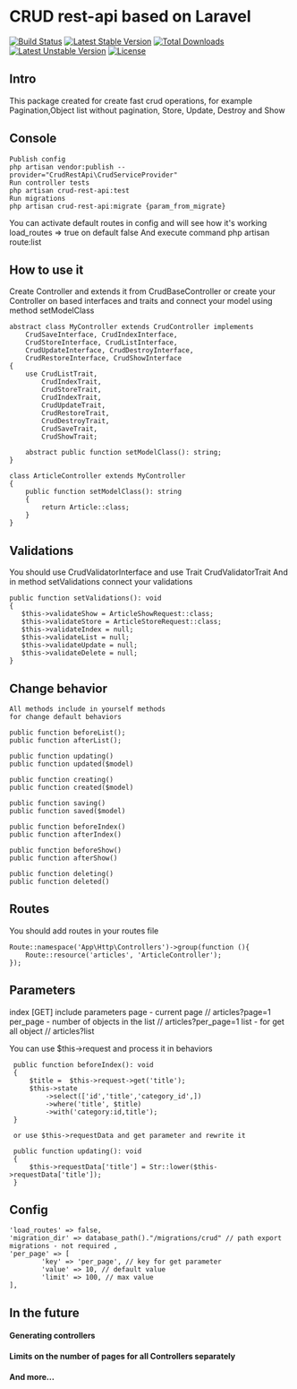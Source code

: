 # CRUD rest-api based on Laravel

[![Build Status](https://travis-ci.com/ishaburov/crud-rest-api.svg?branch=master)](https://travis-ci.com/ishaburov/crud-rest-api)
[![Latest Stable Version](https://poser.pugx.org/shaburov/laravel-crud-rest-api/v)](//packagist.org/packages/shaburov/laravel-crud-rest-api)
[![Total Downloads](https://poser.pugx.org/shaburov/laravel-crud-rest-api/downloads)](//packagist.org/packages/shaburov/laravel-crud-rest-api)
[![Latest Unstable Version](https://poser.pugx.org/shaburov/laravel-crud-rest-api/v/unstable)](//packagist.org/packages/shaburov/laravel-crud-rest-api)
[![License](https://poser.pugx.org/shaburov/laravel-crud-rest-api/license)](//packagist.org/packages/shaburov/laravel-crud-rest-api)

## Intro

 This package created for create fast crud operations, 
    for example Pagination,Object list without pagination, Store, Update, Destroy and Show
   
## Console

    Publish config 
    php artisan vendor:publish --provider="CrudRestApi\CrudServiceProvider"
    Run controller tests
    php artisan crud-rest-api:test
    Run migrations
    php artisan crud-rest-api:migrate {param_from_migrate}

You can activate default routes in config and will see how it's working
load_routes => true on default false
And execute command php artisan route:list

## How to use it

 Create Controller and extends it from CrudBaseController 
    or create your Controller on based interfaces and traits
    and connect your model using method setModelClass   



    abstract class MyController extends CrudController implements
        CrudSaveInterface, CrudIndexInterface,
        CrudStoreInterface, CrudListInterface,
        CrudUpdateInterface, CrudDestroyInterface,
        CrudRestoreInterface, CrudShowInterface
    {
        use CrudListTrait,
            CrudIndexTrait,
            CrudStoreTrait,
            CrudIndexTrait,
            CrudUpdateTrait,
            CrudRestoreTrait,
            CrudDestroyTrait,
            CrudSaveTrait,
            CrudShowTrait;

        abstract public function setModelClass(): string;
    }

    class ArticleController extends MyController
    {
        public function setModelClass(): string
        {
            return Article::class;
        }
    }

## Validations

You should use CrudValidatorInterface and use Trait CrudValidatorTrait
    And in method setValidations connect your validations     
    
    public function setValidations(): void
    {
       $this->validateShow = ArticleShowRequest::class;
       $this->validateStore = ArticleStoreRequest::class;
       $this->validateIndex = null;
       $this->validateList = null;
       $this->validateUpdate = null;
       $this->validateDelete = null;
    }

## Change behavior

    All methods include in yourself methods 
    for change default behaviors
    
    public function beforeList();
    public function afterList();
    
    public function updating()
    public function updated($model)

    public function creating()
    public function created($model)

    public function saving()
    public function saved($model)

    public function beforeIndex()
    public function afterIndex()

    public function beforeShow()
    public function afterShow()
    
    public function deleting()
    public function deleted()
   
## Routes

You should add routes in your routes file

    Route::namespace('App\Http\Controllers')->group(function (){
        Route::resource('articles', 'ArticleController');
    });

## Parameters

index [GET] include parameters 
    page - current page // articles?page=1
    per_page - number of objects in the list // articles?per_page=1
    list - for get all object // articles?list    

 You can use $this->request and process it in behaviors

     public function beforeIndex(): void
     {
         $title =  $this->request->get('title');
         $this->state
             ->select(['id','title','category_id',])
             ->where('title', $title)
             ->with('category:id,title');       
     }   
 
     or use $this->requestData and get parameter and rewrite it

     public function updating(): void
     {
         $this->requestData['title'] = Str::lower($this->requestData['title']);
     }   

## Config 
 
    'load_routes' => false,
    'migration_dir' => database_path()."/migrations/crud" // path export migrations - not required ,
    'per_page' => [
            'key' => 'per_page', // key for get parameter
            'value' => 10, // default value
            'limit' => 100, // max value
    ],   
    
## In the future

#### Generating controllers
#### Limits on the number of pages for all Controllers separately
#### And more...
    


  
